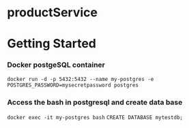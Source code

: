 # productService

# Getting Started

### Docker postgeSQL container 

```docker run -d -p 5432:5432 --name my-postgres -e POSTGRES_PASSWORD=mysecretpassword postgres```

### Access the bash in postgresql  and create data base

```docker exec -it my-postgres bash```
```CREATE DATABASE mytestdb;```
